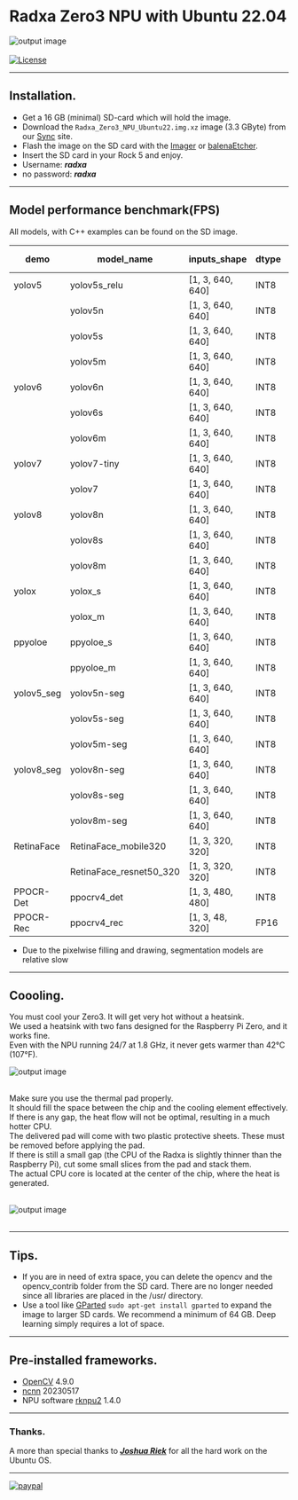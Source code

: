 # Radxa Zero3 NPU with Ubuntu 22.04
![output image]( https://qengineering.eu/github/RadxaZero3_GitHub.webp)<br/><br>
[![License](https://img.shields.io/badge/License-BSD%203--Clause-blue.svg)](https://opensource.org/licenses/BSD-3-Clause)<br/>

------------

## Installation.

- Get a 16 GB (minimal) SD-card which will hold the image. 
- Download the `Radxa_Zero3_NPU_Ubuntu22.img.xz` image (3.3 GByte) from our [Sync](https://ln5.sync.com/dl/9c6592390/rsr2pb66-93y5zph6-nryj9bdt-aju7pfwf) site. 
- Flash the image on the SD card with the [Imager](https://www.raspberrypi.org/software/) or [balenaEtcher](https://www.balena.io/etcher/).
- Insert the SD card in your Rock 5 and enjoy.
- Username: ***radxa***
- no password: ***radxa***

------------

## Model performance benchmark(FPS)

All models, with C++ examples can be found on the SD image.<br>

| demo             | model_name                   | inputs_shape            | dtype | Radxa Zero3|
| ---------------- | ---------------------------- | ----------------------- | ----- | ------------- |
| yolov5           | yolov5s_relu                 | [1, 3, 640, 640]        | INT8  | 14.8          |
|                  | yolov5n                      | [1, 3, 640, 640]        | INT8  | 19.5          |
|                  | yolov5s                      | [1, 3, 640, 640]        | INT8  | 11.7          |
|                  | yolov5m                      | [1, 3, 640, 640]        | INT8  | 5.7           |
| yolov6           | yolov6n                      | [1, 3, 640, 640]        | INT8  | 18.0          |
|                  | yolov6s                      | [1, 3, 640, 640]        | INT8  | 8.1           |
|                  | yolov6m                      | [1, 3, 640, 640]        | INT8  | 4.5           |
| yolov7           | yolov7-tiny                  | [1, 3, 640, 640]        | INT8  | 16.1          |
|                  | yolov7                       | [1, 3, 640, 640]        | INT8  | 3.4           |
| yolov8           | yolov8n                      | [1, 3, 640, 640]        | INT8  | 18.2          |
|                  | yolov8s                      | [1, 3, 640, 640]        | INT8  | 8.9           |
|                  | yolov8m                      | [1, 3, 640, 640]        | INT8  | 4.4           |
| yolox            | yolox_s                      | [1, 3, 640, 640]        | INT8  | 10.0          |
|                  | yolox_m                      | [1, 3, 640, 640]        | INT8  | 4.8           |
| ppyoloe          | ppyoloe_s                    | [1, 3, 640, 640]        | INT8  | 9.2           |
|                  | ppyoloe_m                    | [1, 3, 640, 640]        | INT8  | 5.0           |
| yolov5_seg       | yolov5n-seg                  | [1, 3, 640, 640]        | INT8  | 1.04          |
|                  | yolov5s-seg                  | [1, 3, 640, 640]        | INT8  | 0.87          |
|                  | yolov5m-seg                  | [1, 3, 640, 640]        | INT8  | 0.71          |
| yolov8_seg       | yolov8n-seg                  | [1, 3, 640, 640]        | INT8  | 0.91          |
|                  | yolov8s-seg                  | [1, 3, 640, 640]        | INT8  | 0.87          |
|                  | yolov8m-seg                  | [1, 3, 640, 640]        | INT8  | 0.7           |
| RetinaFace       | RetinaFace_mobile320         | [1, 3, 320, 320]        | INT8  | 88.5          |
|                  | RetinaFace_resnet50_320      | [1, 3, 320, 320]        | INT8  | 11.8          |
| PPOCR-Det        | ppocrv4_det                  | [1, 3, 480, 480]        | INT8  | 15.1          |
| PPOCR-Rec        | ppocrv4_rec                  | [1, 3, 48, 320]         | FP16  | 17.3          |

* Due to the pixelwise filling and drawing, segmentation models are relative slow

------------

## Coooling.

You must cool your Zero3. It will get very hot without a heatsink.<br>
We used a heatsink with two fans designed for the Raspberry Pi Zero, and it works fine.<br>
Even with the NPU running 24/7 at 1.8 GHz, it never gets warmer than 42°C (107°F).<br>


![output image]( https://qengineering.eu/github/RadxaZero3_Fan3.webp)<br/><br/>

Make sure you use the thermal pad properly.<br>
It should fill the space between the chip and the cooling element effectively.<br>
If there is any gap, the heat flow will not be optimal, resulting in a much hotter CPU.<br>
The delivered pad will come with two plastic protective sheets. These must be removed before applying the pad.<br>
If there is still a small gap (the CPU of the Radxa is slightly thinner than the Raspberry Pi), cut some small slices from the pad and stack them.<br>
The actual CPU core is located at the center of the chip, where the heat is generated.<br><br>

![output image]( https://qengineering.eu/github/RadxaZero3_FanPad.webp)<br/><br/>

------------

## Tips.

* If you are in need of extra space, you can delete the opencv and the opencv_contrib folder from the SD card. There are no longer needed since all libraries are placed in the /usr/ directory.
* Use a tool like [GParted](https://gparted.org/) `sudo apt-get install gparted` to expand the image to larger SD cards. We recommend a minimum of 64 GB. Deep learning simply requires a lot of space.<br/>


------------

## Pre-installed frameworks.

- [OpenCV](https://qengineering.eu/deep-learning-with-opencv-on-raspberry-pi-4.html) 4.9.0
- [ncnn](https://qengineering.eu/install-ncnn-on-raspberry-pi-4.html) 20230517
- NPU software [rknpu2](https://github.com/rockchip-linux/rknpu2) 1.4.0

------------

### Thanks.
A more than special thanks to [***Joshua Riek***](https://github.com/Joshua-Riek) for all the hard work on the Ubuntu OS.

------------

[![paypal](https://qengineering.eu/images/TipJarSmall4.png)](https://www.paypal.com/cgi-bin/webscr?cmd=_s-xclick&hosted_button_id=CPZTM5BB3FCYL) 

